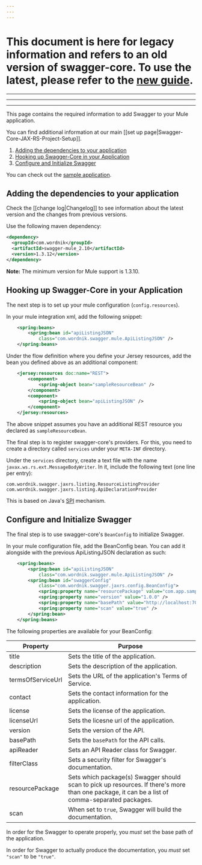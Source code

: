 ```yaml
---
---
---
```


# **This document is here for legacy information and refers to an old version of swagger-core. To use the latest, please refer to the [new guide](https://github.com/swagger-api/swagger-core/wiki/Swagger-Core-Mule-Project-Setup-1.5).**

---
---
---

This page contains the required information to add Swagger to your Mule application.

You can find additional information at our main [[set up page|Swagger-Core-JAX-RS-Project-Setup]].

1. [Adding the dependencies to your application](#adding-the-dependencies-to-your-application)
1. [Hooking up Swagger-Core in your Application](#hooking-up-swagger-core-in-your-application)
1. [Configure and Initialize Swagger](#configure-and-initialize-swagger)

You can check out the [sample application](https://github.com/swagger-api/swagger-core/tree/v1.3.12/samples/java-mule).

## Adding the dependencies to your application

Check the [[change log|Changelog]] to see information about the latest version and the changes from previous versions.

Use the following maven dependency:
```xml
<dependency>
  <groupId>com.wordnik</groupId>
  <artifactId>swagger-mule_2.10</artifactId>
  <version>1.3.12</version>
</dependency>
```

**Note:** The minimum version for Mule support is 1.3.10.

## Hooking up Swagger-Core in your Application

The next step is to set up your mule configuration (`config.resources`).

In your mule integration xml, add the following snippet:

```xml
	<spring:beans>
		<spring:bean id="apiListingJSON"
			class="com.wordnik.swagger.mule.ApiListingJSON" />
	</spring:beans>
```

Under the flow definition where you define your Jersey resources, add the bean you defined above as an additional component:

```xml
	<jersey:resources doc:name="REST">
		<component>
			<spring-object bean="sampleResourceBean" />
		</component>
		<component>
			<spring-object bean="apiListingJSON" />
		</component>
	</jersey:resources>
```

The above snippet assumes you have an additional REST resource you declared as `sampleResourceBean`.

The final step is to register swagger-core's providers. For this, you need to create a directory called `services` under your `META-INF` directory.

Under the `services` directory, create a text file with the name `javax.ws.rs.ext.MessageBodyWriter`. In it, include the following text (one line per entry):
```
com.wordnik.swagger.jaxrs.listing.ResourceListingProvider
com.wordnik.swagger.jaxrs.listing.ApiDeclarationProvider
```
This is based on Java's [SPI](http://docs.oracle.com/javase/tutorial/sound/SPI-intro.html) mechanism.

## Configure and Initialize Swagger

The final step is to use swagger-core's `BeanConfig` to initialize Swagger.

In your mule configuration file, add the BeanConfig bean. You can add it alongside with the previous ApiListingJSON declaration as such:
```xml
	<spring:beans>
		<spring:bean id="apiListingJSON"
			class="com.wordnik.swagger.mule.ApiListingJSON" />
		<spring:bean id="swaggerConfig"
			class="com.wordnik.swagger.jaxrs.config.BeanConfig">
			<spring:property name="resourcePackage" value="com.app.sample" />
			<spring:property name="version" value="1.0.0" />
			<spring:property name="basePath" value="http://localhost:7001" />
			<spring:property name="scan" value="true" />
		</spring:bean>
	</spring:beans>
```

The following properties are available for your BeanConfig:

Property | Purpose
--- | ---
title | Sets the title of the application.
description | Sets the description of the application.
termsOfServiceUrl | Sets the URL of the application's Terms of Service.
contact | Sets the contact information for the application.
license | Sets the license of the application.
licenseUrl | Sets the licesne url of the application.
version | Sets the version of the API.
basePath | Sets the `basePath` for the API calls.
apiReader | Sets an API Reader class for Swagger.
filterClass | Sets a security filter for Swagger's documentation.
resourcePackage | Sets which package(s) Swagger should scan to pick up resources. If there's more than one package, it can be a list of comma-separated packages.
scan | When set to `true`, Swagger will build the documentation.

In order for the Swagger to operate properly, you *must* set the base path of the application.

In order for Swagger to actually produce the documentation, you *must* set `"scan"` to be `"true"`.